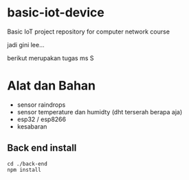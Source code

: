 # basic-iot-device
Basic IoT project repository for computer network course

jadi gini lee...

berikut merupakan tugas ms S 

# Alat dan Bahan
- sensor raindrops
- sensor temperature dan humidty (dht terserah berapa aja)
- esp32 / esp8266
- kesabaran

## Back end install
```
cd ./back-end
npm install
```


